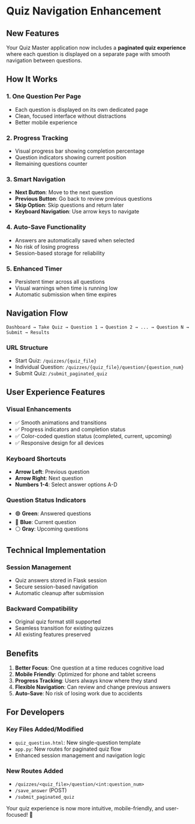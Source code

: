 # Quiz Navigation Enhancement

## New Features

Your Quiz Master application now includes a **paginated quiz experience** where each question is displayed on a separate page with smooth navigation between questions.

## How It Works

### 1. **One Question Per Page**
- Each question is displayed on its own dedicated page
- Clean, focused interface without distractions
- Better mobile experience

### 2. **Progress Tracking**
- Visual progress bar showing completion percentage
- Question indicators showing current position
- Remaining questions counter

### 3. **Smart Navigation**
- **Next Button**: Move to the next question
- **Previous Button**: Go back to review previous questions
- **Skip Option**: Skip questions and return later
- **Keyboard Navigation**: Use arrow keys to navigate

### 4. **Auto-Save Functionality**
- Answers are automatically saved when selected
- No risk of losing progress
- Session-based storage for reliability

### 5. **Enhanced Timer**
- Persistent timer across all questions
- Visual warnings when time is running low
- Automatic submission when time expires

## Navigation Flow

```
Dashboard → Take Quiz → Question 1 → Question 2 → ... → Question N → Submit → Results
```

### URL Structure
- Start Quiz: `/quizzes/{quiz_file}`
- Individual Question: `/quizzes/{quiz_file}/question/{question_num}`
- Submit Quiz: `/submit_paginated_quiz`

## User Experience Features

### Visual Enhancements
- ✅ Smooth animations and transitions
- ✅ Progress indicators and completion status
- ✅ Color-coded question status (completed, current, upcoming)
- ✅ Responsive design for all devices

### Keyboard Shortcuts
- **Arrow Left**: Previous question
- **Arrow Right**: Next question
- **Numbers 1-4**: Select answer options A-D

### Question Status Indicators
- 🟢 **Green**: Answered questions
- 🔵 **Blue**: Current question
- ⚪ **Gray**: Upcoming questions

## Technical Implementation

### Session Management
- Quiz answers stored in Flask session
- Secure session-based navigation
- Automatic cleanup after submission

### Backward Compatibility
- Original quiz format still supported
- Seamless transition for existing quizzes
- All existing features preserved

## Benefits

1. **Better Focus**: One question at a time reduces cognitive load
2. **Mobile Friendly**: Optimized for phone and tablet screens
3. **Progress Tracking**: Users always know where they stand
4. **Flexible Navigation**: Can review and change previous answers
5. **Auto-Save**: No risk of losing work due to accidents

## For Developers

### Key Files Added/Modified
- `quiz_question.html`: New single-question template
- `app.py`: New routes for paginated quiz flow
- Enhanced session management and navigation logic

### New Routes Added
- `/quizzes/<quiz_file>/question/<int:question_num>`
- `/save_answer` (POST)
- `/submit_paginated_quiz`

Your quiz experience is now more intuitive, mobile-friendly, and user-focused! 🎉
